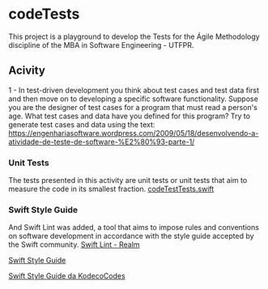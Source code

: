 # codeTests
This project is a playground to develop the Tests for the Ágile Methodology discipline of the MBA in Software Engineering - UTFPR.

## Acivity

1 - In test-driven development you think about test cases and test data first and then move on to developing a specific software functionality. Suppose you are the designer of test cases for a program that must read a person's age. What test cases and data have you defined for this program? Try to generate test cases and data using the text: https://engenhariasoftware.wordpress.com/2009/05/18/desenvolvendo-a-atividade-de-teste-de-software-%E2%80%93-parte-1/

### Unit Tests
The tests presented in this activity are unit tests or unit tests that aim to measure the code in its smallest fraction.
<a href="https://github.com/MariliseMorona/codeTests/blob/main/codeTest/codeTestTests/codeTestTests.swift" target="blank" alt="Link de acesso a file de testes do projeto">codeTestTests.swift</a>


### Swift Style Guide
And Swift Lint was added, a tool that aims to impose rules and conventions on software development in accordance with the style guide accepted by the Swift community.
<a href="https://github.com/realm/SwiftLint" target="blank" alt="Link de acesso a documentação do Swift Lint - Realm">Swift Lint - Realm</a>

<a href="https://github.com/github/swift-style-guide" target="blank" alt="Link de acesso ao Swift Style Guide">Swift Style Guide</a>

<a href="https://github.com/kodecocodes/swift-style-guide" target="blank" alt="Link de acesso ao Swift Style Guide da KodecoCodes">Swift Style Guide da KodecoCodes</a>



